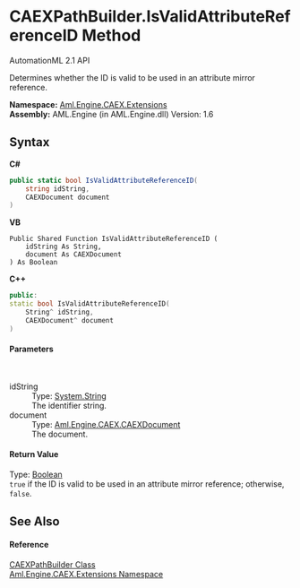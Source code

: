 # CAEXPathBuilder.IsValidAttributeReferenceID Method 
AutomationML 2.1 API 

Determines whether the ID is valid to be used in an attribute mirror reference.

**Namespace:**&nbsp;<a href="N_Aml_Engine_CAEX_Extensions">Aml.Engine.CAEX.Extensions</a><br />**Assembly:**&nbsp;AML.Engine (in AML.Engine.dll) Version: 1.6

## Syntax

**C#**<br />
``` C#
public static bool IsValidAttributeReferenceID(
	string idString,
	CAEXDocument document
)
```

**VB**<br />
``` VB
Public Shared Function IsValidAttributeReferenceID ( 
	idString As String,
	document As CAEXDocument
) As Boolean
```

**C++**<br />
``` C++
public:
static bool IsValidAttributeReferenceID(
	String^ idString, 
	CAEXDocument^ document
)
```


#### Parameters
&nbsp;<dl><dt>idString</dt><dd>Type: <a href="https://docs.microsoft.com/dotnet/api/system.string" target="_parent" rel="noopener noreferrer">System.String</a><br />The identifier string.</dd><dt>document</dt><dd>Type: <a href="T_Aml_Engine_CAEX_CAEXDocument">Aml.Engine.CAEX.CAEXDocument</a><br />The document.</dd></dl>

#### Return Value
Type: <a href="https://docs.microsoft.com/dotnet/api/system.boolean" target="_parent" rel="noopener noreferrer">Boolean</a><br />`true` if the ID is valid to be used in an attribute mirror reference; otherwise, `false`.

## See Also


#### Reference
<a href="T_Aml_Engine_CAEX_Extensions_CAEXPathBuilder">CAEXPathBuilder Class</a><br /><a href="N_Aml_Engine_CAEX_Extensions">Aml.Engine.CAEX.Extensions Namespace</a><br />